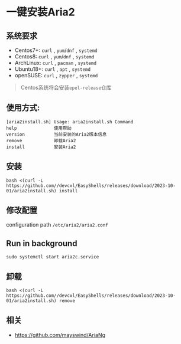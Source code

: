 # 一键安装Aria2

## 系统要求
* Centos7+: `curl` , `yum`/`dnf` , `systemd`
* Centos8: `curl` , `yum`/`dnf` , `systemd`
* ArchLinux: `curl` , `pacman` , `systemd`
* Ubuntu18+: `curl` , `apt` , `systemd`
* openSUSE: `curl` , `zypper` , `systemd`

> Centos系统将会安装`epel-release`仓库

## 使用方式:

```
[aria2install.sh] Usage: aria2install.sh Command
help              使用帮助
version           当前安装的Aria2版本信息
remove            卸载Aria2
install           安装Aria2
```

## 安装

`bash <(curl -L https://github.com//devcxl/EasyShells/releases/download/2023-10-01/aria2install.sh) install`


## 修改配置

configuration path `/etc/aria2/aria2.conf`

## Run in background

`sudo systemctl start aria2c.service`

## 卸载

`bash <(curl -L https://github.com//devcxl/EasyShells/releases/download/2023-10-01/aria2install.sh) remove`


## 相关

* https://github.com/mayswind/AriaNg